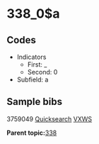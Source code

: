 # 338\_0$a

## Codes

-   Indicators
    -   First: \_
    -   Second: 0
-   Subfield: a

## Sample bibs

3759049 [Quicksearch](https://search.library.yale.edu/catalog/3759049) [VXWS](http://prodorbis.library.yale.edu:7014/vxws/GetHoldingsService?bibId=3759049)

**Parent topic:**[338](../../tags/338/338.md)

